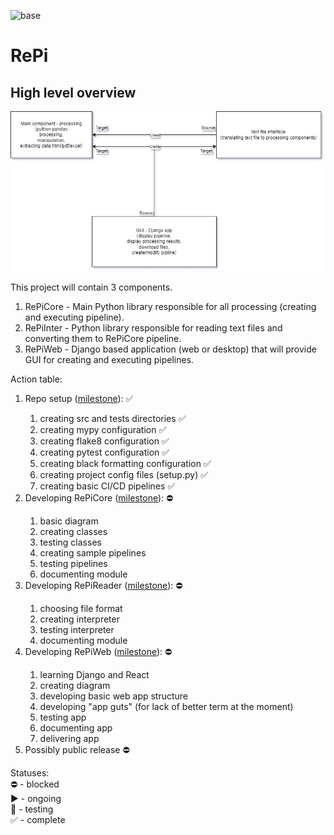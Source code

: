 ![base](https://github.com/FilipM13/RePi/actions/workflows/base.yaml/badge.svg)
# RePi

## High level overview

<img src="https://github.com/FilipM13/RePi/blob/main/README/ReportPipeline.jpg">

This project will contain 3 components.
1. RePiCore - Main Python library responsible for all processing (creating and executing pipeline).
2. RePiInter - Python library responsible for reading text files and converting them to RePiCore pipeline.
3. RePiWeb - Django based application (web or desktop) that will provide GUI for creating and executing pipelines.

Action table:
1. Repo setup 
(<a href="https://github.com/FilipM13/RePi/milestone/1">milestone<a/>):
:white_check_mark:
   1. creating src and tests directories :white_check_mark:
   2. creating mypy configuration :white_check_mark:
   3. creating flake8 configuration :white_check_mark:
   4. creating pytest configuration :white_check_mark:
   5. creating black formatting configuration :white_check_mark:
   6. creating project config files (setup.py) :white_check_mark:
   7. creating basic CI/CD pipelines :white_check_mark:
2. Developing RePiCore 
(<a href="https://github.com/FilipM13/RePi/milestone/2">milestone<a/>): 
:no_entry:
   1. basic diagram
   2. creating classes
   3. testing classes
   4. creating sample pipelines
   5. testing pipelines
   6. documenting module
3. Developing RePiReader 
(<a href="https://github.com/FilipM13/RePi/milestone/3">milestone<a/>):
:no_entry:
   1. choosing file format
   2. creating interpreter
   3. testing interpreter
   4. documenting module
4. Developing RePiWeb 
(<a href="https://github.com/FilipM13/RePi/milestone/4">milestone<a/>): 
:no_entry:
   1. learning Django and React
   2. creating diagram
   3. developing basic web app structure
   4. developing "app guts" (for lack of better term at the moment)
   5. testing app
   6. documenting app
   7. delivering app
5. Possibly public release 
:no_entry:

Statuses:<br>
:no_entry: - blocked <br>
:arrow_forward: - ongoing <br>
:hammer: - testing <br>
:white_check_mark: - complete <br>
